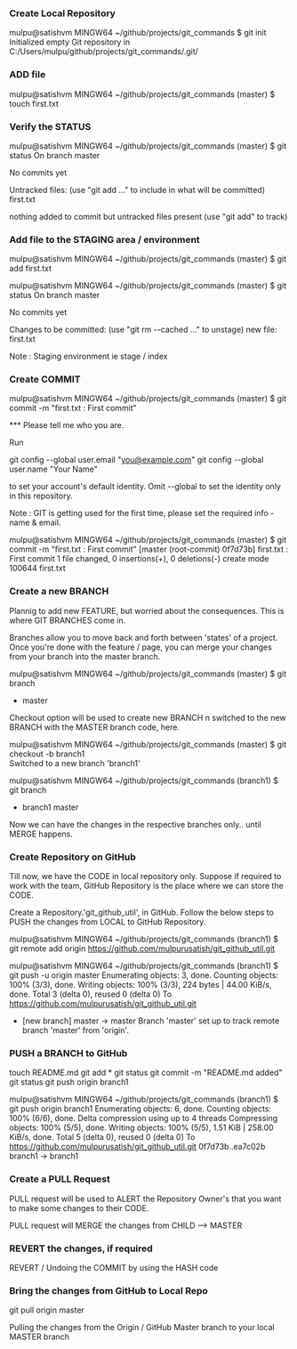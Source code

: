 ### Create Local Repository ###
mulpu@satishvm MINGW64 ~/github/projects/git_commands
$ git init
Initialized empty Git repository in C:/Users/mulpu/github/projects/git_commands/.git/

### ADD file ###
mulpu@satishvm MINGW64 ~/github/projects/git_commands (master)
$ touch first.txt

### Verify the STATUS ###
mulpu@satishvm MINGW64 ~/github/projects/git_commands (master)
$ git status
On branch master

No commits yet

Untracked files:
  (use "git add <file>..." to include in what will be committed)
        first.txt

nothing added to commit but untracked files present (use "git add" to track)

### Add file to the STAGING area / environment ###
mulpu@satishvm MINGW64 ~/github/projects/git_commands (master)
$ git add first.txt

mulpu@satishvm MINGW64 ~/github/projects/git_commands (master)
$ git status
On branch master

No commits yet

Changes to be committed:
  (use "git rm --cached <file>..." to unstage)
        new file:   first.txt
		

Note : Staging environment ie stage / index

###  Create COMMIT ###

mulpu@satishvm MINGW64 ~/github/projects/git_commands (master)
$ git commit -m "first.txt : First commit"

*** Please tell me who you are.

Run

  git config --global user.email "you@example.com"
  git config --global user.name "Your Name"

to set your account's default identity.
Omit --global to set the identity only in this repository.

Note : GIT is getting used for the first time, please set the required info - name & email.

mulpu@satishvm MINGW64 ~/github/projects/git_commands (master)
$ git commit -m "first.txt : First commit"
[master (root-commit) 0f7d73b] first.txt : First commit
 1 file changed, 0 insertions(+), 0 deletions(-)
 create mode 100644 first.txt

### Create a new BRANCH ###

Plannig to add new FEATURE, but worried about the consequences. This is where GIT BRANCHES come in. 

Branches allow you to move back and forth between 'states' of a project. Once you're done with the feature / page, you can merge your changes from your branch into the master branch.

mulpu@satishvm MINGW64 ~/github/projects/git_commands (master)
$ git branch
* master

Checkout option will be used to create new BRANCH n switched to the new BRANCH with the MASTER branch code, here.

mulpu@satishvm MINGW64 ~/github/projects/git_commands (master)
$ git checkout -b branch1                                                                                               
Switched to a new branch 'branch1'

mulpu@satishvm MINGW64 ~/github/projects/git_commands (branch1)
$ git branch
* branch1
  master
  
Now we can have the changes in the respective branches only.. until MERGE happens.  


###  Create Repository on GitHub ###
Till now, we have the CODE in local repository only. Suppose if required to work with the team, GitHub Repository is the place where we can store the CODE.

Create a Repository.'git_github_util', in GitHub. Follow the below steps to PUSH the changes from LOCAL to GitHub Repository.

mulpu@satishvm MINGW64 ~/github/projects/git_commands (branch1)
$ git remote add origin https://github.com/mulpurusatish/git_github_util.git

mulpu@satishvm MINGW64 ~/github/projects/git_commands (branch1)
$ git push -u origin master
Enumerating objects: 3, done.
Counting objects: 100% (3/3), done.
Writing objects: 100% (3/3), 224 bytes | 44.00 KiB/s, done.
Total 3 (delta 0), reused 0 (delta 0)
To https://github.com/mulpurusatish/git_github_util.git
 * [new branch]      master -> master
Branch 'master' set up to track remote branch 'master' from 'origin'.


### PUSH a BRANCH to GitHub ###

   touch README.md
   git add *
   git status
   git commit -m "README.md added"
   git status
   git push origin branch1
   
   mulpu@satishvm MINGW64 ~/github/projects/git_commands (branch1)
$ git push origin branch1
Enumerating objects: 6, done.
Counting objects: 100% (6/6), done.
Delta compression using up to 4 threads
Compressing objects: 100% (5/5), done.
Writing objects: 100% (5/5), 1.51 KiB | 258.00 KiB/s, done.
Total 5 (delta 0), reused 0 (delta 0)
To https://github.com/mulpurusatish/git_github_util.git
   0f7d73b..ea7c02b  branch1 -> branch1
   
   

### Create a PULL Request ###

PULL request will be used to ALERT the Repository Owner's that you want to make some changes to their CODE.

PULL request will MERGE the changes from CHILD --> MASTER


### REVERT the changes, if required ###
REVERT / Undoing the COMMIT by using the HASH code

###  Bring the changes from GitHub to Local Repo ###

git pull origin master

Pulling the changes from the Origin / GitHub Master branch to your local MASTER branch
		

